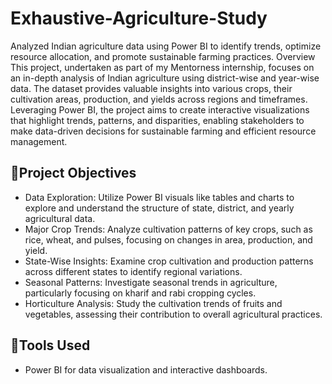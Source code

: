 # Exhaustive-Agriculture-Study
Analyzed Indian agriculture data using Power BI to identify trends, optimize resource allocation, and promote sustainable farming practices.
 Overview
This project, undertaken as part of my Mentorness internship, focuses on an in-depth analysis of Indian agriculture using district-wise and year-wise data. The dataset provides valuable insights into various crops, their cultivation areas, production, and yields across regions and timeframes. Leveraging Power BI, the project aims to create interactive visualizations that highlight trends, patterns, and disparities, enabling stakeholders to make data-driven decisions for sustainable farming and efficient resource management.

## 📌Project Objectives
* Data Exploration: Utilize Power BI visuals like tables and charts to explore and understand the structure of state, district, and yearly agricultural data.
* Major Crop Trends: Analyze cultivation patterns of key crops, such as rice, wheat, and pulses, focusing on changes in area, production, and yield.
* State-Wise Insights: Examine crop cultivation and production patterns across different states to identify regional variations.
* Seasonal Patterns: Investigate seasonal trends in agriculture, particularly focusing on kharif and rabi cropping cycles.
* Horticulture Analysis: Study the cultivation trends of fruits and vegetables, assessing their contribution to overall agricultural practices.

## 📌Tools Used
- Power BI for data visualization and interactive dashboards.
